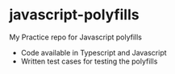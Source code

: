 # javascript-polyfills
My Practice repo for Javascript polyfills

- Code available in Typescript and Javascript
- Written test cases for testing the polyfills


